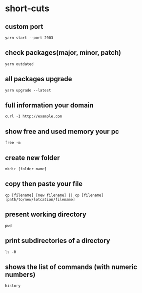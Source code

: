 # short-cuts

## custom port
    yarn start --port 2003

## check packages(major, minor, patch)
    yarn outdated

## all packages upgrade
    yarn upgrade --latest

## full information your domain
    curl -I http://example.com

## show free and used memory your pc 
    free -m

## create new folder
    mkdir [folder name]

## copy then paste your file
    cp [filename] [new filename] || cp [filename] [path/to/new/lotcation/filename]

## present working directory
    pwd

## print subdirectories of a directory
    ls -R

## shows the list of commands (with numeric numbers)
    history
